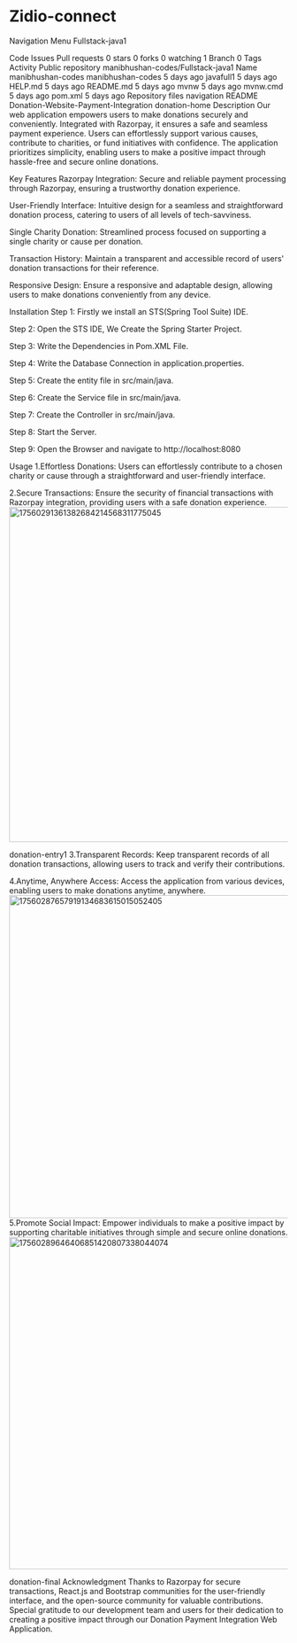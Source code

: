 # Zidio-connect
Navigation Menu
Fullstack-java1

Code
Issues
Pull requests
 0 stars
 0 forks
 0 watching
 1 Branch
 0 Tags
 Activity
Public repository
manibhushan-codes/Fullstack-java1
Name	
manibhushan-codes
manibhushan-codes
5 days ago
javafull1
5 days ago
HELP.md
5 days ago
README.md
5 days ago
mvnw
5 days ago
mvnw.cmd
5 days ago
pom.xml
5 days ago
Repository files navigation
README
Donation-Website-Payment-Integration
donation-home
Description
Our web application empowers users to make donations securely and conveniently. Integrated with Razorpay, it ensures a safe and seamless payment experience. Users can effortlessly support various causes, contribute to charities, or fund initiatives with confidence. The application prioritizes simplicity, enabling users to make a positive impact through hassle-free and secure online donations.

Key Features
Razorpay Integration: Secure and reliable payment processing through Razorpay, ensuring a trustworthy donation experience.

User-Friendly Interface: Intuitive design for a seamless and straightforward donation process, catering to users of all levels of tech-savviness.

Single Charity Donation: Streamlined process focused on supporting a single charity or cause per donation.

Transaction History: Maintain a transparent and accessible record of users' donation transactions for their reference.

Responsive Design: Ensure a responsive and adaptable design, allowing users to make donations conveniently from any device.

Installation
Step 1: Firstly we install an STS(Spring Tool Suite) IDE.

Step 2: Open the STS IDE, We Create the Spring Starter Project.

Step 3: Write the Dependencies in Pom.XML File.

Step 4: Write the Database Connection in application.properties.

Step 5: Create the entity file in src/main/java.

Step 6: Create the Service file in src/main/java.

Step 7: Create the Controller in src/main/java.

Step 8: Start the Server.

Step 9: Open the Browser and navigate to http://localhost:8080

Usage
1.Effortless Donations: Users can effortlessly contribute to a chosen charity or cause through a straightforward and user-friendly interface.


2.Secure Transactions: Ensure the security of financial transactions with Razorpay integration, providing users with a safe donation experience.
<img width="1120" height="605" alt="17560291361382684214568311775045" src="https://github.com/user-attachments/assets/34a7af49-cdcb-4462-b3ee-1b0ad76d2235" />

donation-entry1
3.Transparent Records: Keep transparent records of all donation transactions, allowing users to track and verify their contributions.

4.Anytime, Anywhere Access: Access the application from various devices, enabling users to make donations anytime, anywhere.
<img width="1110" height="583" alt="17560287657919134683615015052405" src="https://github.com/user-attachments/assets/04259311-01d9-4c1d-baf9-e400a5662e8a" />
5.Promote Social Impact: Empower individuals to make a positive impact by supporting charitable initiatives through simple and secure online donations.
<img width="1117" height="600" alt="17560289646406851420807338044074" src="https://github.com/user-attachments/assets/efc7802d-b7a3-4560-a214-e94e97caa6bc" />

donation-final
Acknowledgment
Thanks to Razorpay for secure transactions, React.js and Bootstrap communities for the user-friendly interface, and the open-source community for valuable contributions. Special gratitude to our development team and users for their dedication to creating a positive impact through our Donation Payment Integration Web Application.
